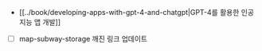 - [[../book/developing-apps-with-gpt-4-and-chatgpt|GPT-4를 활용한 인공지능 앱 개발]]
- [ ] map-subway-storage 깨진 링크 업데이트
